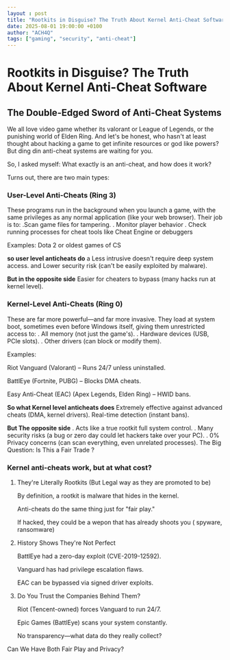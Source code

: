 ```yaml
---
layout : post
title: "Rootkits in Disguise? The Truth About Kernel Anti-Cheat Software"
date: 2025-08-01 19:00:00 +0100
author: "ACH4Q"
tags: ["gaming", "security", "anti-cheat"]
---
```


# Rootkits in Disguise? The Truth About Kernel Anti-Cheat Software

## The Double-Edged Sword of Anti-Cheat Systems

We all love video game whether  its valorant or  League of Legends, or the punishing world of Elden Ring. And let's be honest, who hasn't at least thought about hacking a game to get infinite resources or god like powers? But ding din anti-cheat systems are waiting for you.

So, I asked myself: What exactly is an anti-cheat, and how does it work?

Turns out, there are two main types:

### User-Level Anti-Cheats (Ring 3)

These programs run in the background when you launch a game, with the same privileges as any normal application (like your web browser). Their job is to:
 .Scan game files for tampering.
. Monitor player behavior 
. Check running processes for cheat tools like Cheat Engine or debuggers

Examples: Dota 2 or oldest games of CS

**so user level anticheats do** 
 a Less intrusive doesn't require deep system access.
and Lower security risk (can't be easily exploited by malware).

**But in the opposite side** 
 Easier for cheaters to bypass (many hacks run at kernel level).

### Kernel-Level Anti-Cheats (Ring 0)

These are far more powerful—and far more invasive. They load at system boot, sometimes even before Windows itself, giving them unrestricted access to:
. All memory (not just the game's).
. Hardware devices (USB, PCIe slots).
. Other drivers (can block or modify them).

Examples:

Riot Vanguard (Valorant) – Runs 24/7 unless uninstalled.

BattlEye (Fortnite, PUBG) – Blocks DMA cheats.

Easy Anti-Cheat (EAC) (Apex Legends, Elden Ring) – HWID bans.

**So what Kernel level anticheats does** 
 Extremely effective against advanced cheats (DMA, kernel drivers).
 Real-time detection (instant bans).

**But The opposite side** 
. Acts like a true rootkit full system control.
. Many security risks (a bug or zero day could let hackers take over your PC).
. 0% Privacy concerns (can scan everything, even unrelated processes).
The Big Question: Is This a Fair Trade ?

### Kernel anti-cheats work, but at what cost?

1. They're Literally Rootkits (But Legal way as they are promoted to be)
    
    By definition, a rootkit is malware that hides in the kernel.
    
    Anti-cheats do the same thing just for "fair play."
    
    If hacked, they could be a wepon that has already shoots you ( spyware, ransomware)
    
2. History Shows They're Not Perfect
    
    BattlEye had a zero-day exploit (CVE-2019-12592).
    
    Vanguard has had privilege escalation flaws.
    
    EAC can be bypassed via signed driver exploits.
    
3. Do You Trust the Companies Behind Them?
    
    Riot (Tencent-owned) forces Vanguard to run 24/7.
    
    Epic Games (BattlEye) scans your system constantly.
    
    No transparency—what data do they really collect?
    

Can We Have Both Fair Play and Privacy?